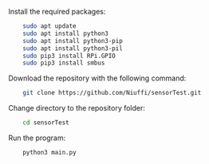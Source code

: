 Install the required packages:
```bash
    sudo apt update
    sudo apt install python3
    sudo apt install python3-pip
    sudo apt install python3-pil
    sudo pip3 install RPi.GPIO
    sudo pip3 install smbus
```
Download the repository with the following command:
```bash
    git clone https://github.com/Niuffi/sensorTest.git
```
Change directory to the repository folder:
```bash
    cd sensorTest
```
Run the program:
```bash
    python3 main.py
```
